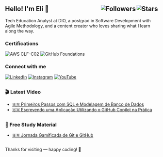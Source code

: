 <h2>
	<span>Hello! I'm Eli 🫰</span>
	<img align="right" alt="Stars" src="https://img.shields.io/github/stars/elidianaandrade">
	<img align="right" alt="Followers" src="https://img.shields.io/github/followers/elidianaandrade?style=social">
</h2>

Tech Education Analyst at DIO, a postgrad in Software Development with Agile Methodology, and a content creator who loves sharing what I learn along the way.

### Certifications
![AWS CLF-C02](https://img.shields.io/badge/AWS%20Certified%20Cloud%20Practitioner-fff?style=flat&logo=amazonwebservices&logoColor=FFFFFF&labelColor=1e1c28)
![GitHub Foundations](https://img.shields.io/badge/GitHub%20Foundations%20Certification-fff?style=flat&logo=github&logoColor=FFFFFF&labelColor=1e1c28)

### Connect with me
[![LinkedIn](https://img.shields.io/badge/in/elidiana-fff?style=flat&logo=linkedin&logoColor=FFFFFF&labelColor=8b7bdf)](https://www.linkedin.com/in/elidiana/)
[![Instagram](https://img.shields.io/badge/@elicosmaker-fff?style=flat&logo=instagram&logoColor=FFFFFF&labelColor=8b7bdf)](https://www.instagram.com/elicosmaker/)
[![YouTube](https://img.shields.io/badge/@casalfullstack-fff?style=flat&logo=youtube&logoColor=FFFFFF&labelColor=8b7bdf)](https://www.youtube.com/@casalfullstack)

##

### 🎬 Latest Video
- [🇧🇷 Primeiros Passos com SQL e Modelagem de Banco de Dados](https://www.youtube.com/watch?v=fSaY_rvHs_M)
- [🇧🇷 Escrevendo uma Aplicação Utilizando o GitHub Copilot na Prática](https://www.youtube.com/watch?v=jecdgYlKOIQ)
  
##

### 📔 Free Study Material
- [🇧🇷 Jornada Gamificada de Git e GitHub](https://elidianaandrade.gitbook.io/learning-quest/git-and-github/)

##

Thanks for visiting — happy coding! 🩷

